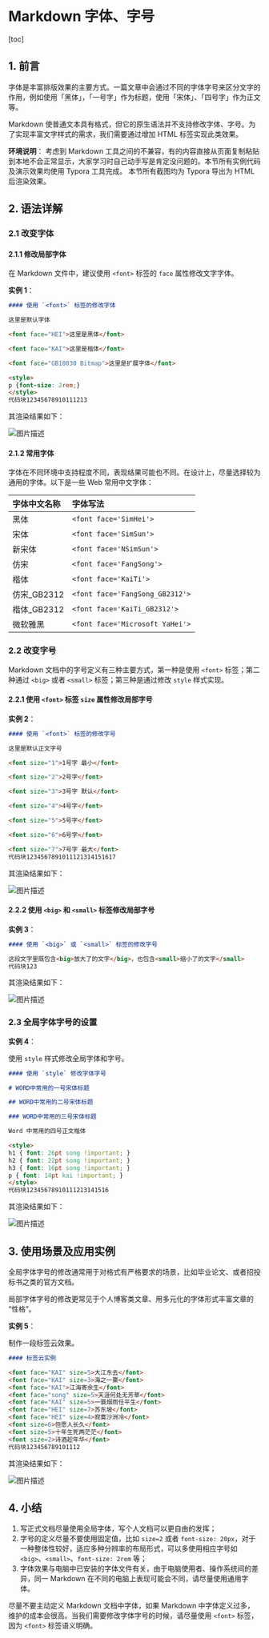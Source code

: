 # Markdown 字体、字号

[toc]

## 1. 前言

字体是丰富排版效果的主要方式。一篇文章中会通过不同的字体字号来区分文字的作用，例如使用「黑体」，「一号字」作为标题，使用「宋体」、「四号字」作为正文等。

Markdown 使普通文本具有格式，但它的原生语法并不支持修改字体、字号。为了实现丰富文字样式的需求，我们需要通过增加 HTML 标签实现此类效果。

**环境说明**：
考虑到 Markdown 工具之间的不兼容，有的内容直接从页面复制粘贴到本地不会正常显示，大家学习时自己动手写是肯定没问题的。本节所有实例代码及演示效果均使用 Typora 工具完成。
本节所有截图均为 Typora 导出为 HTML 后渲染效果。



## 2. 语法详解



### 2.1 改变字体

#### 2.1.1 修改局部字体

在 Markdown 文件中，建议使用 `<font>` 标签的 `face` 属性修改文字字体。

**实例 1**：

```markdown
#### 使用 `<font>` 标签的修改字体

这里是默认字体

<font face="HEI">这里是黑体</font>

<font face="KAI">这里是楷体</font>

<font face="GB18030 Bitmap">这里是扩展字体</font>

<style>
p {font-size: 2rem;}
</style>
代码块12345678910111213
```

其渲染结果如下：

![图片描述](assets/5eb2e18209b4659d24620778.jpg)

#### 2.1.2 常用字体

字体在不同环境中支持程度不同，表现结果可能也不同。在设计上，尽量选择较为通用的字体。以下是一些 Web 常用中文字体：

| 字体中文名称 | 字体写法                        |
| :----------- | :------------------------------ |
| 黑体         | `<font face='SimHei'>`          |
| 宋体         | `<font face='SimSun'>`          |
| 新宋体       | `<font face='NSimSun'>`         |
| 仿宋         | `<font face='FangSong'>`        |
| 楷体         | `<font face='KaiTi'>`           |
| 仿宋_GB2312  | `<font face='FangSong_GB2312'>` |
| 楷体_GB2312  | `<font face='KaiTi_GB2312'>`    |
| 微软雅黑     | `<font face='Microsoft YaHei'>` |



### 2.2 改变字号

Markdown 文档中的字号定义有三种主要方式，第一种是使用 `<font>` 标签；第二种通过 `<big>` 或者 `<small>` 标签；第三种是通过修改 `style` 样式实现。

#### 2.2.1 使用 `<font>` 标签 `size` 属性修改局部字号

**实例 2**：

```markdown
#### 使用 `<font>` 标签的修改字号

这里是默认正文字号

<font size="1">1号字 最小</font>

<font size="2">2号字</font>

<font size="3">3号字 默认</font>

<font size="4">4号字</font>

<font size="5">5号字</font>

<font size="6">6号字</font>

<font size="7">7号字 最大</font>
代码块1234567891011121314151617
```

其渲染结果如下：

![图片描述](assets/5eaeb08209f959c623820902.jpg)

#### 2.2.2 使用 `<big>` 和 `<small>` 标签修改局部字号

**实例 3**：

```markdown
#### 使用 `<big>` 或 `<small>` 标签的修改字号

这段文字里既包含<big>放大了的文字</big>，也包含<small>缩小了的文字</small>
代码块123
```

其渲染结果如下：

![图片描述](assets/5eaeb08a09e6f5fe23940250.jpg)



### 2.3 全局字体字号的设置

**实例 4**：

使用 `style` 样式修改全局字体和字号。

```markdown
#### 使用 `style` 修改字体字号

# WORD中常用的一号宋体标题

## WORD中常用的二号宋体标题

### WORD中常用的三号宋体标题

Word 中常用的四号正文楷体

<style>
h1 { font: 26pt song !important; }
h2 { font: 22pt song !important; }
h3 { font: 16pt song !important; }
p { font: 14pt kai !important; }
</style>
代码块12345678910111213141516
```

其渲染结果如下：

![图片描述](assets/5eaeb09809928f7e23220616.jpg)



## 3. 使用场景及应用实例

全局字体字号的修改通常用于对格式有严格要求的场景，比如毕业论文、或者招投标书之类的官方文档。

局部字体字号的修改更常见于个人博客类文章、用多元化的字体形式丰富文章的 “性格”。

**实例 5**：

制作一段标签云效果。

```markdown
#### 标签云实例

<font face="KAI" size=5>大江东去</font>
<font face="KAI" size=3>海之一粟</font>
<font face="KAI">江海寄余生</font>
<font face="song" size=5>天涯何处无芳草</font>  
<font face="KAI" size=5>一蓑烟雨任平生</font>
<font face="HEI" size=7>苏东坡</font>
<font face="HEI" size=4>寂寞沙洲冷</font>  
<font size=6>但愿人长久</font>
<font size=5>十年生死两茫茫</font>
<font size=2>诗酒趁年华</font>
代码块123456789101112
```

其渲染结果如下：

![图片描述](assets/5eaeb0a6094dc5e623400482.jpg)



## 4. 小结

1. 写正式文档尽量使用全局字体，写个人文档可以更自由的发挥；
2. 字号的定义尽量不要使用固定值，比如 `size=2` 或者 `font-size: 20px`，对于一种整体性较好，适应多种分辨率的布局形式，可以多使用相应字号如 `<big>`、`<small>`、`font-size: 2rem` 等；
3. 字体效果与电脑中已安装的字体文件有关，由于电脑使用者、操作系统间的差异，同一 Markdown 在不同的电脑上表现可能会不同，请尽量使用通用字体。

尽量不要主动定义 Markdown 文档中字体，如果 Markdown 中字体定义过多，维护的成本会很高。当我们需要修改字体字号的时候，请尽量使用 `<font>` 标签，因为 `<font>` 标签语义明确。